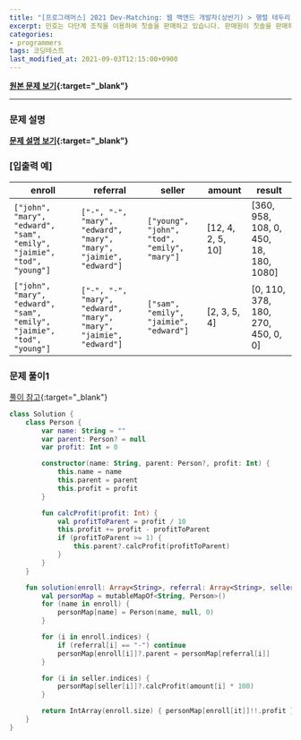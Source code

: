 ```yaml
---
title: "[프로그래머스] 2021 Dev-Matching: 웹 백앤드 개발자(상반기) > 행렬 테두리 회전하기 (77486)(Kotlin)"
excerpt: 민호는 다단계 조직을 이용하여 칫솔을 판매하고 있습니다. 판매원이 칫솔을 판매하면 그 이익이 피라미드 조직을 타고 조금씩 분배되는 형태의 판매망입니다. 어느정도 판매가 이루어진 후, 조직을 운영하던 민호는 조직 내 누가 얼마만큼의 이득을 가져갔는지가 궁금해졌습니다. 예를 들어, 민호가 운영하고 있는 다단계 칫솔 판매 조직이 아래 그림과 같다고 합시다.
categories:
- programmers
tags: 코딩테스트
last_modified_at: 2021-09-03T12:15:00+0900
---
```


**[원본 문제 보기](https://programmers.co.kr/learn/courses/30/lessons/77486?language=kotlin){:target="_blank"}**

***

### 문제 설명

**[문제 설명 보기](https://programmers.co.kr/learn/courses/30/lessons/77486?language=kotlin){:target="_blank"}**





### **[입출력 예]**


| enroll                                                       | referral                                                     | seller                                      | amount            | result                                 |
| ------------------------------------------------------------ | ------------------------------------------------------------ | ------------------------------------------- | ----------------- | -------------------------------------- |
| `["john", "mary", "edward", "sam", "emily", "jaimie", "tod", "young"]` | `["-", "-", "mary", "edward", "mary", "mary", "jaimie", "edward"]` | `["young", "john", "tod", "emily", "mary"]` | [12, 4, 2, 5, 10] | [360, 958, 108, 0, 450, 18, 180, 1080] |
| `["john", "mary", "edward", "sam", "emily", "jaimie", "tod", "young"]` | `["-", "-", "mary", "edward", "mary", "mary", "jaimie", "edward"]` | `["sam", "emily", "jaimie", "edward"]`      | [2, 3, 5, 4]      | [0, 110, 378, 180, 270, 450, 0, 0]     |




### 문제 풀이1

[풀이 참고](https://wellbell.tistory.com/159){:target="_blank"}

```kotlin
class Solution {
    class Person {
        var name: String = ""
        var parent: Person? = null
        var profit: Int = 0

        constructor(name: String, parent: Person?, profit: Int) {
            this.name = name
            this.parent = parent
            this.profit = profit
        }

        fun calcProfit(profit: Int) {
            val profitToParent = profit / 10
            this.profit += profit - profitToParent
            if (profitToParent >= 1) {
                this.parent?.calcProfit(profitToParent)
            }
        }
    }

    fun solution(enroll: Array<String>, referral: Array<String>, seller: Array<String>, amount: IntArray): IntArray {
        val personMap = mutableMapOf<String, Person>()
        for (name in enroll) {
            personMap[name] = Person(name, null, 0)
        }

        for (i in enroll.indices) {
            if (referral[i] == "-") continue
            personMap[enroll[i]]?.parent = personMap[referral[i]]
        }

        for (i in seller.indices) {
            personMap[seller[i]]?.calcProfit(amount[i] * 100)
        }

        return IntArray(enroll.size) { personMap[enroll[it]]!!.profit }
    }
}
```
